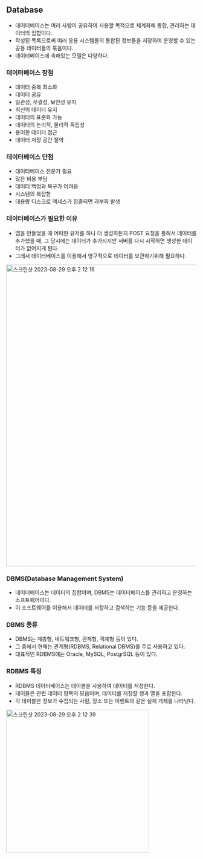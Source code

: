 ## Database

- 데이터베이스는 여러 사람이 공유하여 사용할 목적으로 체계화해 통합, 관리하는 데이터의 집합이다.
- 작성된 목록으로써 여러 응용 시스템들의 통합된 정보들을 저장하여 운영할 수 있는 공용 데이터들의 묶음이다.
- 데이터베이스에 속해있는 모델은 다양하다.

### 데이터베이스 장점

- 데이터 중복 최소화
- 데이터 공유
- 일관성, 무결성, 보안성 유지
- 최신의 데이터 유지
- 데이터의 표준화 가능
- 데이터의 논리적, 물리적 독립성
- 용이한 데이터 접근
- 데이터 저장 공간 절약

### 데이터베이스 단점

- 데이터베이스 전문가 필요
- 많은 비용 부담
- 데이터 백업과 복구가 어려움
- 시스템의 복잡함
- 대용량 디스크로 액세스가 집중되면 과부화 발생

### 데이터베이스가 필요한 이유

- 앱을 만들었을 때 어떠한 유저를 하나 더 생성하든지 POST 요청을 통해서 데이터를 추가했을 때, 그 당시에는 데이터가 추가되지만 서버를 다시 시작하면 생성한 데이터가 없어지게 된다.
- 그래서 데이터베이스를 이용해서 영구적으로 데이터를 보관하기위해 필요하다.

<img width="798" alt="스크린샷 2023-08-29 오후 2 12 16" src="https://github.com/ehdgusdl9177/NodeJs/assets/75515697/7950840d-6199-4fd7-b67b-d919b8beb4fd">

### DBMS(Database Management System)

- 데이터베이스는 데이터의 집합이며, DBMS는 데이터베이스를 관리하고 운영하는 소프트웨어이다.
- 이 소프트웨어를 이용해서 데이터를 저장하고 검색하는 기능 등을 제공한다.

### DBMS 종류

- DBMS는 계층형, 네트워크형, 관계형, 객체형 등이 있다.
- 그 중에서 현재는 관계형(RDBMS, Relational DBMS)를 주로 사용하고 있다.
- 대표적인 RDBMS에는 Oracle, MySQL, PostgrSQL 등이 있다.

### RDBMS 특징

- RDBMS 데이터베이스는 데이블을 사용하여 데이터를 저장한다.
- 테이블은 관련 데이터 항목의 모음이며, 데이터를 저장할 행과 열을 포함한다.
- 각 테이블은 정보가 수집되는 사람, 장소 또는 이벤트와 같은 실제 개체를 나타낸다.

<img width="378" alt="스크린샷 2023-08-29 오후 2 12 39" src="https://github.com/ehdgusdl9177/NodeJs/assets/75515697/ea5cfed4-ed25-49c1-9dfc-7da83c83f3da">
